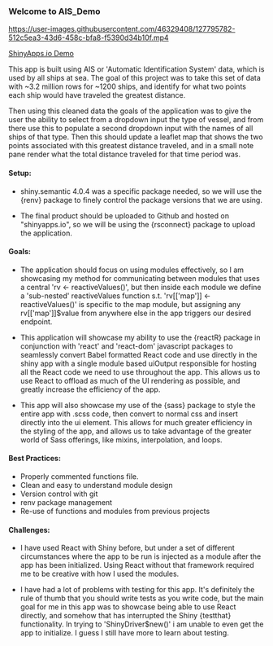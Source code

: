 
### Welcome to AIS_Demo

https://user-images.githubusercontent.com/46329408/127795782-512c5ea3-43d6-458c-bfa8-f5390d34b10f.mp4



[ShinyApps.io Demo](https://ianmoore.shinyapps.io/AIS-Demo/)

This app is built using AIS or 'Automatic Identification System' data, which is used by all ships at sea. The goal of this project was to take this set of data with ~3.2 million rows for ~1200 ships, and identify for what two points each ship would have traveled the greatest distance. 

Then using this cleaned data the goals of the application was to give the user the ability to select from a dropdown input the type of vessel, and from there use this to populate a second dropdown input with the names of all ships of that type. Then this should update a leaflet map that shows the two points associated with this greatest distance traveled, and in a small note pane render what the total distance traveled for that time period was. 



#### Setup:
- shiny.semantic 4.0.4 was a specific package needed, so we will use the {renv} package to finely control the package versions that we are using. 

- The final product should be uploaded to Github and hosted on "shinyapps.io", so we will be using the {rsconnect} package to upload the application.




#### Goals:
- The application should focus on using modules effectively, so I am showcasing my method for communicating between modules that uses a central 'rv <- reactiveValues()', but then inside each module we define a 'sub-nested' reactiveValues function s.t. 'rv[['map']] <- reactiveValues()' is specific to the map module, but assigning any rv[['map']]$value from anywhere else in the app triggers our desired endpoint. 

- This application will showcase my ability to use the {reactR} package in conjunction with 'react' and 'react-dom' javascript packages to seamlessly convert Babel formatted React code and use directly in the shiny app with a single module based uiOutput responsible for hosting all the React code we need to use throughout the app. This allows us to use React to offload as much of the UI rendering as possible, and greatly increase the efficiency of the app. 

- This app will also showcase my use of the {sass} package to style the entire app with .scss code, then convert to normal css and insert directly into the ui element. This allows for much greater efficiency in the styling of the app, and allows us to take advantage of the greater world of Sass offerings, like mixins, interpolation, and loops. 


#### Best Practices:
- Properly commented functions file.
- Clean and easy to understand module design
- Version control with git
- renv package management
- Re-use of functions and modules from previous projects


#### Challenges:
- I have used React with Shiny before, but under a set of different circumstances where the app to be run is injected as a module after the app has been initialized. Using React without that framework required me to be creative with how I used the modules. 

- I have had a lot of problems with testing for this app. It's definitely the rule of thumb that you should write tests as you write code, but the main goal for me in this app was to showcase being able to use React directly, and somehow that has interrupted the Shiny {testthat} functionality. In trying to 'ShinyDriver$new()' i am unable to even get the app to initialize. I guess I still have more to learn about testing.

































